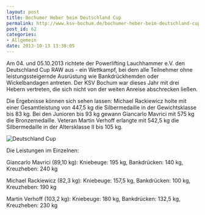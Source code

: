 ```yaml
---
layout: post
title: Bochumer Heber beim Deutschland Cup
permalink: http://www.ksv-bochum.de/bochumer-heber-beim-deutschland-cup
post_id: 62
categories: 
- Allgemein
date: 2013-10-13 13:30:05
---
```


Am 04. und 05.10.2013 richtete der Powerlifting Lauchhammer e.V. den Deutschland Cup RAW aus - ein Wettkampf, bei dem alle Teilnehmer ohne leistungssteigernde Ausrüstung wie Bankdrückhemden oder Wickelbandagen antreten. Der KSV Bochum war dieses Jahr mit drei Hebern vertreten, die sich nicht von der weiten Anreise abschrecken ließen.

Die Ergebnisse können sich sehen lassen: Michael Rackiewicz holte mit einer Gesamtleistung von 447,5 kg die Silbermedaille in der Gewichtsklasse bis 83 kg. Bei den Junioren bis 93 kg gewann Giancarlo Mavrici mit 575 kg die Bronzemedaille. Veteran Martin Verhoff erlangte mit 542,5 kg die Silbermedaille in der Altersklasse II bis 105 kg.


![Deutschland Cup](http://www.ksv-bochum.de/wp-content/uploads/2013/10/deutschland-cup.jpg)

Die Leistungen im Einzelnen:

Giancarlo Mavrici (89,10 kg): Kniebeuge: 195 kg, Bankdrücken: 140 kg, Kreuzheben: 240 kg

Michael Rackiewicz (82,3 kg): Kniebeuge: 157,5 kg, Bankdrücken: 100 kg, Kreuzheben: 190 kg

Martin Verhoff (103,2 kg): Kniebeuge: 180 kg, Bankdrücken: 132,5 kg, Kreuzheben: 230 kg